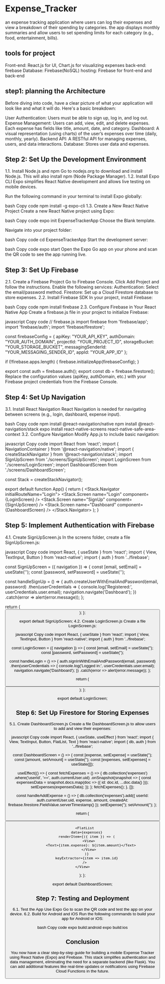 # Expense_Tracker
 an expense tracking application where users can log their expenses and view a breakdown of their spending by categories.  the app displays monthly summaries and allow users to set spending limits for each category (e.g., food, entertainment, bills).



## tools for project
Front-end: React.js for UI, Chart.js for visualizing expenses
back-end: firebase
Database: Firebase(NoSQL)
hosting: Firebase for front-end and back-end


## step1: planning the Architecture

Before diving into code, have a clear picture of what your application will look like and what it will do. Here's a basic breakdown:

User Authentication: Users must be able to sign up, log in, and log out.
Expense Management: Users can add, view, edit, and delete expenses. Each expense has fields like title, amount, date, and category.
Dashboard: A visual representation (using charts) of the user’s expenses over time (daily, monthly, yearly).
Backend API: A RESTful API for managing expenses, users, and data interactions.
Database: Stores user data and expenses.

## Step 2: Set Up the Development Environment
1.1. Install Node.js and npm
Go to nodejs.org to download and install Node.js. This will also install npm (Node Package Manager).
1.2. Install Expo CLI
Expo simplifies React Native development and allows live testing on mobile devices.

Run the following command in your terminal to install Expo globally:

bash
Copy code
npm install -g expo-cli
1.3. Create a New React Native Project
Create a new React Native project using Expo:

bash
Copy code
expo init ExpenseTrackerApp
Choose the Blank template.

Navigate into your project folder:

bash
Copy code
cd ExpenseTrackerApp
Start the development server:

bash
Copy code
expo start
Open the Expo Go app on your phone and scan the QR code to see the app running live.

## Step 3: Set Up Firebase
2.1. Create a Firebase Project
Go to Firebase Console.
Click Add Project and follow the instructions.
Enable the following services:
Authentication: Select the email/password method.
Firestore: Set up a Cloud Firestore database to store expenses.
2.2. Install Firebase SDK
In your project, install Firebase:

bash
Copy code
npm install firebase
2.3. Configure Firebase in Your React Native App
Create a firebase.js file in your project to initialize Firebase:

javascript
Copy code
// firebase.js
import firebase from 'firebase/app';
import 'firebase/auth';
import 'firebase/firestore';

const firebaseConfig = {
  apiKey: "YOUR_API_KEY",
  authDomain: "YOUR_AUTH_DOMAIN",
  projectId: "YOUR_PROJECT_ID",
  storageBucket: "YOUR_STORAGE_BUCKET",
  messagingSenderId: "YOUR_MESSAGING_SENDER_ID",
  appId: "YOUR_APP_ID"
};

if (!firebase.apps.length) {
  firebase.initializeApp(firebaseConfig);
}

export const auth = firebase.auth();
export const db = firebase.firestore();
Replace the configuration values (apiKey, authDomain, etc.) with your Firebase project credentials from the Firebase Console.

## Step 4: Set Up Navigation
3.1. Install React Navigation
React Navigation is needed for navigating between screens (e.g., login, dashboard, expense input).

bash
Copy code
npm install @react-navigation/native
npm install @react-navigation/stack
expo install react-native-screens react-native-safe-area-context
3.2. Configure Navigation
Modify App.js to include basic navigation:

javascript
Copy code
import React from 'react';
import { NavigationContainer } from '@react-navigation/native';
import { createStackNavigator } from '@react-navigation/stack';
import SignUpScreen from './screens/SignUpScreen';
import LoginScreen from './screens/LoginScreen';
import DashboardScreen from './screens/DashboardScreen';

const Stack = createStackNavigator();

export default function App() {
  return (
    <NavigationContainer>
      <Stack.Navigator initialRouteName="Login">
        <Stack.Screen name="Login" component={LoginScreen} />
        <Stack.Screen name="SignUp" component={SignUpScreen} />
        <Stack.Screen name="Dashboard" component={DashboardScreen} />
      </Stack.Navigator>
    </NavigationContainer>
  );
}
## Step 5: Implement Authentication with Firebase
4.1. Create SignUpScreen.js
In the screens folder, create a file SignUpScreen.js:

javascript
Copy code
import React, { useState } from 'react';
import { View, TextInput, Button } from 'react-native';
import { auth } from '../firebase';

const SignUpScreen = ({ navigation }) => {
  const [email, setEmail] = useState('');
  const [password, setPassword] = useState('');

  const handleSignUp = () => {
    auth.createUserWithEmailAndPassword(email, password)
      .then(userCredentials => {
        console.log('Registered:', userCredentials.user.email);
        navigation.navigate('Dashboard');
      })
      .catch(error => alert(error.message));
  };

  return (
    <View>
      <TextInput placeholder="Email" value={email} onChangeText={setEmail} />
      <TextInput placeholder="Password" value={password} onChangeText={setPassword} secureTextEntry />
      <Button title="Sign Up" onPress={handleSignUp} />
    </View>
  );
};

export default SignUpScreen;
4.2. Create LoginScreen.js
Create a file LoginScreen.js:

javascript
Copy code
import React, { useState } from 'react';
import { View, TextInput, Button } from 'react-native';
import { auth } from '../firebase';

const LoginScreen = ({ navigation }) => {
  const [email, setEmail] = useState('');
  const [password, setPassword] = useState('');

  const handleLogin = () => {
    auth.signInWithEmailAndPassword(email, password)
      .then(userCredentials => {
        console.log('Logged in:', userCredentials.user.email);
        navigation.navigate('Dashboard');
      })
      .catch(error => alert(error.message));
  };

  return (
    <View>
      <TextInput placeholder="Email" value={email} onChangeText={setEmail} />
      <TextInput placeholder="Password" value={password} onChangeText={setPassword} secureTextEntry />
      <Button title="Login" onPress={handleLogin} />
    </View>
  );
};

export default LoginScreen;
## Step 6: Set Up Firestore for Storing Expenses
5.1. Create DashboardScreen.js
Create a file DashboardScreen.js to allow users to add and view their expenses:

javascript
Copy code
import React, { useState, useEffect } from 'react';
import { View, TextInput, Button, FlatList, Text } from 'react-native';
import { db, auth } from '../firebase';

const DashboardScreen = () => {
  const [expense, setExpense] = useState('');
  const [amount, setAmount] = useState('');
  const [expenses, setExpenses] = useState([]);

  useEffect(() => {
    const fetchExpenses = () => {
      db.collection('expenses')
        .where('userId', '==', auth.currentUser.uid)
        .onSnapshot(snapshot => {
          const expensesData = snapshot.docs.map(doc => ({
            id: doc.id,
            ...doc.data()
          }));
          setExpenses(expensesData);
        });
    };
    fetchExpenses();
  }, []);

  const handleAddExpense = () => {
    db.collection('expenses').add({
      userId: auth.currentUser.uid,
      expense,
      amount,
      createdAt: firebase.firestore.FieldValue.serverTimestamp()
    });
    setExpense('');
    setAmount('');
  };

  return (
    <View>
      <TextInput placeholder="Expense Name" value={expense} onChangeText={setExpense} />
      <TextInput placeholder="Amount" value={amount} onChangeText={setAmount} keyboardType="numeric" />
      <Button title="Add Expense" onPress={handleAddExpense} />

      <FlatList
        data={expenses}
        renderItem={({ item }) => (
          <View>
            <Text>{item.expense}: ${item.amount}</Text>
          </View>
        )}
        keyExtractor={item => item.id}
      />
    </View>
  );
};

export default DashboardScreen;
## Step 7: Testing and Deployment
6.1. Test the App
Use Expo Go to scan the QR code and test the app on your device.
6.2. Build for Android and iOS
Run the following commands to build your app for Android or iOS:

bash
Copy code
expo build:android
expo build:ios


## Conclusion
You now have a clear step-by-step guide for building a mobile Expense Tracker using React Native (Expo) and Firebase. This stack simplifies authentication and data management, eliminating the need for a separate backend (like Flask). You can add additional features like real-time updates or notifications using Firebase Cloud Functions in the future.
